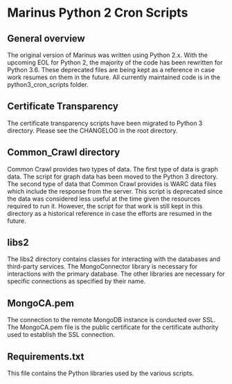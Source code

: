 # Marinus Python 2 Cron Scripts

## General overview
The original version of Marinus was written using Python 2.x. With the upcoming EOL for Python 2, the majority of the code has been rewritten for Python 3.6. These deprecated files are being kept as a reference in case work resumes on them in the future. All currently maintained code is in the python3_cron_scripts folder.

## Certificate Transparency
The certificate transparency scripts have been migrated to Python 3 directory. Please see the CHANGELOG in the root directory.

## Common_Crawl directory
Common Crawl provides two types of data. The first type of data is graph data. The script for graph data has been moved to the Python 3 directory. The second type of data that Common Crawl provides is WARC data files which include the response from the server. This script is deprecated since the data was considered less useful at the time given the resources required to run it. However, the script for that work is still kept in this directory as a historical reference in case the efforts are resumed in the future.

## libs2
The libs2 directory contains classes for interacting with the databases and third-party services. The MongoConnector library is necessary for interactions with the primary database. The other libraries are necessary for specific connections as specified by their name.

## MongoCA.pem
The connection to the remote MongoDB instance is conducted over SSL. The MongoCA.pem file is the public certificate for the certificate authority used to establish the SSL connection.

## Requirements.txt
This file contains the Python libraries used by the various scripts.
